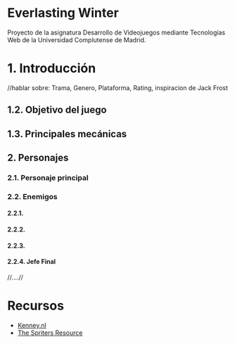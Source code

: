 # Everlasting Winter
Proyecto de la asignatura Desarrollo de Videojuegos mediante Tecnologías Web de la Universidad Complutense de Madrid.

# 1. Introducción

//hablar sobre: Trama, Genero, Plataforma, Rating, inspiracion de Jack Frost


## 1.2. Objetivo del juego


## 1.3. Principales mecánicas


## 2. Personajes

### 2.1. Personaje principal



### 2.2. Enemigos

#### 2.2.1.

#### 2.2.2. 

#### 2.2.3. 

#### 2.2.4. Jefe Final

//....//


# Recursos

* [Kenney.nl](https://www.kenney.nl/)
* [The Spriters Resource](https://www.spriters-resource.com/)

